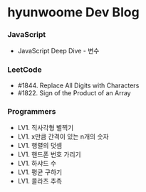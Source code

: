 # hyunwoome Dev Blog

### JavaScript

- JavaScript Deep Dive - 변수

### LeetCode

- #1844. Replace All Digits with Characters
- #1822. Sign of the Product of an Array

### Programmers

- LV1. 직사각형 별찍기
- LV1. x만큼 간격이 있는 n개의 숫자
- LV1. 행렬의 덧셈
- LV1. 핸드폰 번호 가리기
- LV1. 하샤드 수
- LV1. 평균 구하기
- LV1. 콜라츠 추측

